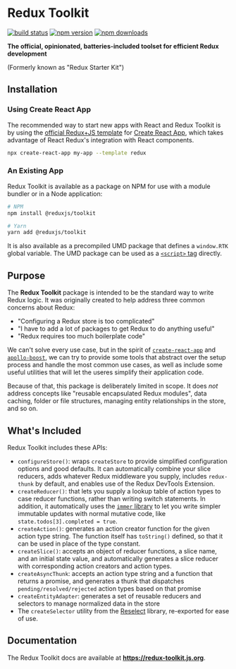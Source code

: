 # Redux Toolkit

[![build status](https://img.shields.io/travis/reduxjs/redux-toolkit/master.svg?style=flat-square)](https://travis-ci.org/reduxjs/redux-toolkit)
[![npm version](https://img.shields.io/npm/v/@reduxjs/toolkit.svg?style=flat-square)](https://www.npmjs.com/package/@reduxjs/toolkit)
[![npm downloads](https://img.shields.io/npm/dm/@reduxjs/toolkit.svg?style=flat-square&label=RTK+downloads)](https://www.npmjs.com/package/@reduxjs/toolkit)

**The official, opinionated, batteries-included toolset for efficient Redux development**

(Formerly known as "Redux Starter Kit")

## Installation

### Using Create React App

The recommended way to start new apps with React and Redux Toolkit is by using the [official Redux+JS template](https://github.com/reduxjs/cra-template-redux) for [Create React App](https://github.com/facebook/create-react-app), which takes advantage of React Redux's integration with React components.

```sh
npx create-react-app my-app --template redux
```

### An Existing App

Redux Toolkit is available as a package on NPM for use with a module bundler or in a Node application:

```bash
# NPM
npm install @reduxjs/toolkit

# Yarn
yarn add @reduxjs/toolkit
```

It is also available as a precompiled UMD package that defines a `window.RTK` global variable.
The UMD package can be used as a [`<script>` tag](https://unpkg.com/@reduxjs/toolkit/dist/redux-toolkit.umd.js) directly.

## Purpose

The **Redux Toolkit** package is intended to be the standard way to write Redux logic. It was originally created to help address three common concerns about Redux:

- "Configuring a Redux store is too complicated"
- "I have to add a lot of packages to get Redux to do anything useful"
- "Redux requires too much boilerplate code"

We can't solve every use case, but in the spirit of [`create-react-app`](https://github.com/facebook/create-react-app) and [`apollo-boost`](https://dev-blog.apollodata.com/zero-config-graphql-state-management-27b1f1b3c2c3), we can try to provide some tools that abstract over the setup process and handle the most common use cases, as well as include some useful utilities that will let the useres simplify their application code.

Because of that, this package is deliberately limited in scope. It does _not_ address concepts like "reusable encapsulated Redux modules", data caching, folder or file structures, managing entity relationships in the store, and so on.

## What's Included

Redux Toolkit includes these APIs:

- `configureStore()`: wraps `createStore` to provide simplified configuration options and good defaults. It can automatically combine your slice reducers, adds whatever Redux middleware you supply, includes `redux-thunk` by default, and enables use of the Redux DevTools Extension.
- `createReducer()`: that lets you supply a lookup table of action types to case reducer functions, rather than writing switch statements. In addition, it automatically uses the [`immer` library](https://github.com/mweststrate/immer) to let you write simpler immutable updates with normal mutative code, like `state.todos[3].completed = true`.
- `createAction()`: generates an action creator function for the given action type string. The function itself has `toString()` defined, so that it can be used in place of the type constant.
- `createSlice()`: accepts an object of reducer functions, a slice name, and an initial state value, and automatically generates a slice reducer with corresponding action creators and action types.
- `createAsyncThunk`: accepts an action type string and a function that returns a promise, and generates a thunk that dispatches `pending/resolved/rejected` action types based on that promise
- `createEntityAdapter`: generates a set of reusable reducers and selectors to manage normalized data in the store
- The `createSelector` utility from the [Reselect](https://github.com/reduxjs/reselect) library, re-exported for ease of use.

## Documentation

The Redux Toolkit docs are available at **https://redux-toolkit.js.org**.
